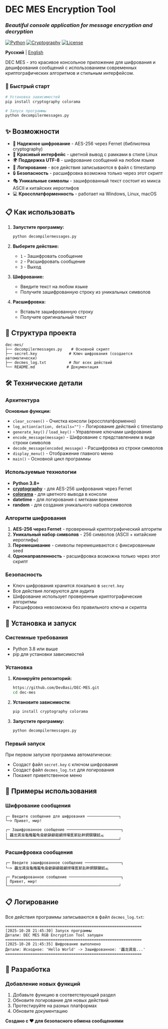 # DEC MES Encryption Tool

### _Beautiful console application for message encryption and decryption_

[![Python](https://img.shields.io/badge/Python-3.8+-blue.svg)](https://www.python.org/)
[![Cryptography](https://img.shields.io/badge/Cryptography-AES--256-green.svg)](https://cryptography.io/)
[![License](https://img.shields.io/badge/License-MIT-yellow.svg)](https://opensource.org/licenses/MIT)

**Русский** | [English](README_EN.md)

DEC MES - это красивое консольное приложение для шифрования и дешифрования сообщений с использованием современных криптографических алгоритмов и стильным интерфейсом.


### 🚀 Быстрый старт

```bash
# Установка зависимостей
pip install cryptography colorama

# Запуск программы
python decompilermessages.py
```


## ✨ Возможности

- 🔐 **Надежное шифрование** - AES-256 через Fernet (библиотека cryptography)
- 🎨 **Красивый интерфейс** - цветной вывод с рамками в стиле Linux
- 🌍 **Поддержка UTF-8** - шифрование сообщений на любом языке
- 📝 **Логирование** - все действия записываются в файл с timestamp
- 🔒 **Безопасность** - расшифровка возможна только через этот скрипт
- 🎭 **Уникальные символы** - зашифрованный текст состоит из микса ASCII и китайских иероглифов
- 💻 **Кроссплатформенность** - работает на Windows, Linux, macOS

## 📋 Как использовать

1. **Запустите программу:**
   ```bash
   python decompilermessages.py
   ```

2. **Выберите действие:**
   - `1` - Зашифровать сообщение
   - `2` - Расшифровать сообщение
   - `3` - Выход

3. **Шифрование:**
   - Введите текст на любом языке
   - Получите зашифрованную строку из уникальных символов

4. **Расшифровка:**
   - Вставьте зашифрованную строку
   - Получите оригинальный текст

## 📁 Структура проекта

```
dec-mes/
├── decompilermessages.py    # Основной скрипт
├── secret.key              # Ключ шифрования (создается автоматически)
├── decmes_log.txt          # Лог всех действий
└── README.md              # Документация
```

## 🛠 Технические детали

### Архитектура

**Основные функции:**
- `clear_screen()` - Очистка консоли (кроссплатформенно)
- `log_action(action, details="")` - Логирование действий с timestamp
- `generate_key()` / `load_key()` - Управление ключами шифрования
- `encode_message(message)` - Шифрование с представлением в виде строки символов
- `decode_message(encoded_message)` - Расшифровка из строки символов
- `display_menu()` - Отображение главного меню
- `main()` - Основной цикл программы

### Используемые технологии

- **Python 3.8+**
- **[cryptography](https://cryptography.io/)** - для AES-256 шифрования через Fernet
- **[colorama](https://pypi.org/project/colorama/)** - для цветного вывода в консоли
- **datetime** - для логирования с метками времени
- **random** - для создания уникального набора символов

### Алгоритм шифрования

1. **AES-256 через Fernet** - проверенный криптографический алгоритм
2. **Уникальный набор символов** - 256 символов (ASCII + китайские иероглифы)
3. **Перемешивание** - символы перемешиваются с фиксированным seed
4. **Однонаправленность** - расшифровка возможна только через этот скрипт

### Безопасность

- Ключ шифрования хранится локально в `secret.key`
- Все действия логируются для аудита
- Шифрование использует проверенные криптографические алгоритмы
- Расшифровка невозможна без правильного ключа и скрипта

## 🚀 Установка и запуск

### Системные требования
- Python 3.8 или выше
- pip для установки зависимостей

### Установка

1. **Клонируйте репозиторий:**
   ```bash
   https://github.com/DevBasi/DEC-MES.git
   cd dec-mes
   ```

2. **Установите зависимости:**
   ```bash
   pip install cryptography colorama
   ```

3. **Запустите программу:**
   ```bash
   python decompilermessages.py
   ```

### Первый запуск

При первом запуске программа автоматически:
- Создаст файл `secret.key` с ключом шифрования
- Создаст файл `decmes_log.txt` для логирования
- Покажет приветственное меню

## 📄 Примеры использования

### Шифрование сообщения
```
┌─ Введите сообщение для шифрования ──────────────┐
└─> Привет, мир!

┌─ Зашифрованное сообщение ────────────────────────┐
│ 龘龙龚龛龜龝龞龟龠龡龢龣龤龥龦龧龨龩龪龫龬龭龮龯龰
└─────────────────────────────────────────────────┘
```

### Расшифровка сообщения
```
┌─ Введите зашифрованное сообщение ────────────────┐
└─> 龘龙龚龛龜龝龞龟龠龡龢龣龤龥龦龧龨龩龪龫龬龭龮龯龰

┌─ Расшифрованное сообщение ───────────────────────┐
│ Привет, мир!
└─────────────────────────────────────────────────┘
```

## 📋 Логирование

Все действия программы записываются в файл `decmes_log.txt`:

```
============================================================
[2025-10-28 21:45:30] Запуск программы
Детали: DEC MES RGB Encryption Tool запущен
============================================================
[2025-10-28 21:45:35] Шифрование выполнено
Детали: Исходное: 'Hello World' -> Зашифрованное: '龘龙龚龛...'
============================================================
```

## 🔧 Разработка

### Добавление новых функций

1. Добавьте функцию в соответствующий раздел
2. Обновите логирование для новых действий
3. Протестируйте на разных платформах
4. Обновите документацию

**Создано с ❤️ для безопасного обмена сообщениями**

